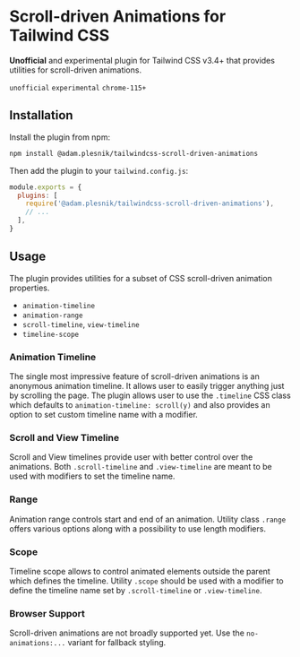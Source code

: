 # Scroll-driven Animations for Tailwind CSS

**Unofficial** and experimental plugin for Tailwind CSS v3.4+ that provides utilities for scroll-driven animations.

`unofficial` `experimental` `chrome-115+`

## Installation

Install the plugin from npm:

```sh
npm install @adam.plesnik/tailwindcss-scroll-driven-animations
```

Then add the plugin to your `tailwind.config.js`:

```js
module.exports = {
  plugins: [
    require('@adam.plesnik/tailwindcss-scroll-driven-animations'),
    // ...
  ],
}
```

## Usage

The plugin provides utilities for a subset of CSS scroll-driven animation properties.

- `animation-timeline`
- `animation-range`
- `scroll-timeline`, `view-timeline`
- `timeline-scope`

### Animation Timeline

The single most impressive feature of scroll-driven animations is an anonymous animation timeline. It allows user to easily trigger anything just by scrolling the page. The plugin allows user to use the `.timeline` CSS class which defaults to `animation-timeline: scroll(y)` and also provides an option to set custom timeline name with a modifier.

### Scroll and View Timeline

Scroll and View timelines provide user with better control over the animations. Both `.scroll-timeline` and `.view-timeline` are meant to be used with modifiers to set the timeline name.

### Range

Animation range controls start and end of an animation. Utility class `.range` offers various options along with a possibility to use length modifiers.

### Scope

Timeline scope allows to control animated elements outside the parent which defines the timeline. Utility `.scope` should be used with a modifier to define the timeline name set by `.scroll-timeline` or `.view-timeline`.

### Browser Support

Scroll-driven animations are not broadly supported yet. Use the `no-animations:...` variant for fallback styling.
